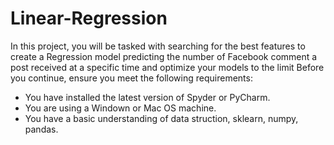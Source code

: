 # Linear-Regression
In this project, you will be tasked with searching for the best features to create a Regression model predicting the number of Facebook comment a post received at a specific time and optimize your models to the limit
Before you continue, ensure you meet the following requirements:

* You have installed the latest version of Spyder or PyCharm.
* You are using a Windown or Mac OS machine. 
* You have a basic understanding of data struction, sklearn, numpy, pandas.
```
